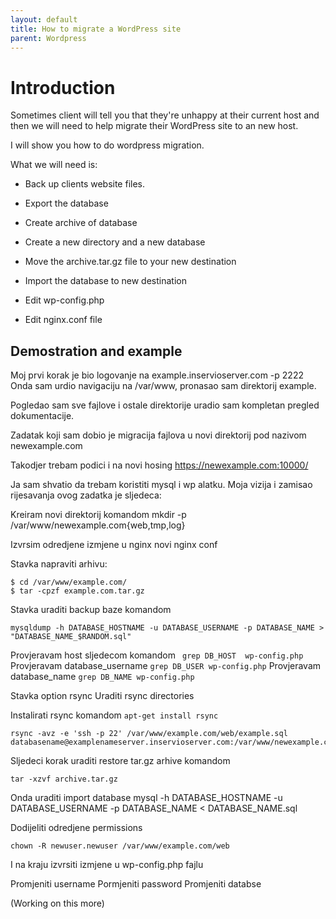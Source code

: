```yaml
---
layout: default
title: How to migrate a WordPress site 
parent: Wordpress
---
```


# Introduction

Sometimes client will tell you that they're unhappy at their current host and then we will need to help migrate their WordPress site to an new host.

I will show you how to do wordpress migration.

What we will need is:

* Back up clients website files.

* Export the database 

* Create archive of database

* Create a new directory and a new database

* Move the archive.tar.gz file to your new destination

* Import the database to new destination

* Edit wp-config.php

* Edit nginx.conf file


## Demostration and example

Moj prvi korak je bio logovanje na example.inservioserver.com -p 2222
Onda sam urdio navigaciju na /var/www, pronasao sam direktorij example.

Pogledao sam sve fajlove i ostale direktorije uradio sam kompletan pregled dokumentacije.

Zadatak koji sam dobio je migracija fajlova u novi direktorij pod nazivom newexample.com

Takodjer trebam podici i na novi hosing https://newexample.com:10000/

Ja sam shvatio da trebam koristiti mysql i wp alatku. Moja vizija i zamisao rijesavanja ovog zadatka je sljedeca:

Kreiram novi direktorij komandom mkdir -p /var/www/newexample.com{web,tmp,log}

Izvrsim odredjene izmjene u nginx novi nginx conf


Stavka napraviti arhivu: 


````
$ cd /var/www/example.com/
$ tar -cpzf example.com.tar.gz
````



Stavka uraditi backup baze komandom
````
mysqldump -h DATABASE_HOSTNAME -u DATABASE_USERNAME -p DATABASE_NAME > "DATABASE_NAME_$RANDOM.sql"
````

Provjeravam host sljedecom komandom ```` grep DB_HOST  wp-config.php````
Provjeravam database_username ````grep DB_USER wp-config.php````
Provjeravam database_name ````grep DB_NAME wp-config.php````

Stavka option rsync
Uraditi rsync directories

Instalirati rsync komandom ````apt-get install rsync````

````
rsync -avz -e 'ssh -p 22' /var/www/example.com/web/example.sql databasename@examplenameserver.inservioserver.com:/var/www/newexample.com/web
````
Sljedeci korak uraditi restore tar.gz arhive komandom

````tar -xzvf archive.tar.gz````

Onda uraditi import database
mysql -h DATABASE_HOSTNAME -u DATABASE_USERNAME -p DATABASE_NAME < DATABASE_NAME.sql

Dodijeliti odredjene permissions 

````chown -R newuser.newuser /var/www/example.com/web````

I na kraju izvrsiti izmjene u wp-config.php fajlu

Promjeniti username
Pormjeniti password
Promjeniti databse

(Working on this more)
